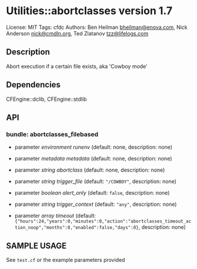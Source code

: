 # Utilities::abortclasses version 1.7

License: MIT
Tags: cfdc
Authors: Ben Heilman <bheilman@enova.com>, Nick Anderson <nick@cmdln.org>, Ted Zlatanov <tzz@lifelogs.com>

## Description
Abort execution if a certain file exists, aka 'Cowboy mode'

## Dependencies
CFEngine::dclib, CFEngine::stdlib

## API
### bundle: abortclasses_filebased
* parameter _environment_ *runenv* (default: none, description: none)

* parameter _metadata_ *metadata* (default: none, description: none)

* parameter _string_ *abortclass* (default: none, description: none)

* parameter _string_ *trigger_file* (default: `"/COWBOY"`, description: none)

* parameter _boolean_ *alert_only* (default: `false`, description: none)

* parameter _string_ *trigger_context* (default: `"any"`, description: none)

* parameter _array_ *timeout* (default: `{"hours":24,"years":0,"minutes":0,"action":"abortclasses_timeout_action_noop","months":0,"enabled":false,"days":0}`, description: none)


## SAMPLE USAGE
See `test.cf` or the example parameters provided


